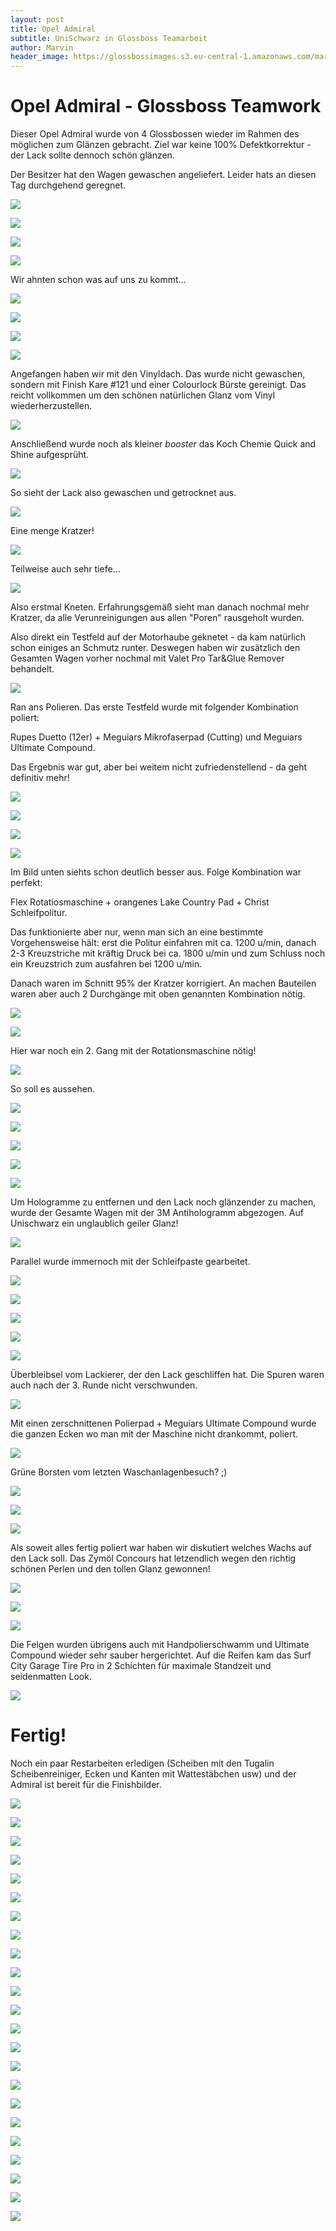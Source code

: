 ```yaml
---
layout: post
title: Opel Admiral
subtitle: UniSchwarz in Glossboss Teamarbeit
author: Marvin
header_image: https://glossbossimages.s3.eu-central-1.amazonaws.com/marvin/opel_admiral/DSC00858.jpg
---
```

# Opel Admiral - Glossboss Teamwork

Dieser Opel Admiral wurde von 4 Glossbossen wieder im Rahmen des möglichen zum Glänzen gebracht. Ziel war keine 100% Defektkorrektur - der Lack sollte dennoch schön glänzen.

Der Besitzer hat den Wagen gewaschen angeliefert. Leider hats an diesen Tag durchgehend geregnet.

![](https://glossbossimages.s3.eu-central-1.amazonaws.com/marvin/opel_admiral/DSC00695.jpg)

![](https://glossbossimages.s3.eu-central-1.amazonaws.com/marvin/opel_admiral/DSC00696.jpg)

![](https://glossbossimages.s3.eu-central-1.amazonaws.com/marvin/opel_admiral/DSC00697.jpg)

![](https://glossbossimages.s3.eu-central-1.amazonaws.com/marvin/opel_admiral/DSC00700.jpg)

Wir ahnten schon was auf uns zu kommt...

![](https://glossbossimages.s3.eu-central-1.amazonaws.com/marvin/opel_admiral/DSC00702.jpg)

![](https://glossbossimages.s3.eu-central-1.amazonaws.com/marvin/opel_admiral/DSC00706.jpg)

![](https://glossbossimages.s3.eu-central-1.amazonaws.com/marvin/opel_admiral/DSC00708.jpg)

![](https://glossbossimages.s3.eu-central-1.amazonaws.com/marvin/opel_admiral/DSC00711.jpg)

Angefangen haben wir mit den Vinyldach. Das wurde nicht gewaschen, sondern mit Finish Kare #121 und einer Colourlock Bürste gereinigt. Das reicht vollkommen um den schönen natürlichen Glanz vom Vinyl wiederherzustellen.&nbsp;

![](https://glossbossimages.s3.eu-central-1.amazonaws.com/marvin/opel_admiral/DSC00713.jpg)

Anschließend wurde noch als kleiner _booster_&nbsp;das Koch Chemie Quick and Shine aufgesprüht.

![](https://glossbossimages.s3.eu-central-1.amazonaws.com/marvin/opel_admiral/DSC00718.jpg)

So sieht der Lack also gewaschen und getrocknet aus.&nbsp;

![](https://glossbossimages.s3.eu-central-1.amazonaws.com/marvin/opel_admiral/DSC00716.jpg)

Eine menge Kratzer!

![](https://glossbossimages.s3.eu-central-1.amazonaws.com/marvin/opel_admiral/DSC00717.jpg)

Teilweise auch sehr tiefe...

![](https://glossbossimages.s3.eu-central-1.amazonaws.com/marvin/opel_admiral/DSC00720.jpg)

Also erstmal Kneten. Erfahrungsgemäß sieht man danach nochmal mehr Kratzer, da alle Verunreinigungen aus allen "Poren" rausgeholt wurden.&nbsp;

Also direkt ein Testfeld auf der Motorhaube geknetet - da kam natürlich schon einiges an Schmutz runter. Deswegen haben wir zusätzlich den Gesamten Wagen vorher nochmal mit Valet Pro Tar&amp;Glue Remover behandelt.

![](https://glossbossimages.s3.eu-central-1.amazonaws.com/marvin/opel_admiral/DSC00722.jpg)

Ran ans Polieren. Das erste Testfeld wurde mit folgender Kombination poliert:

Rupes Duetto (12er) + Meguiars Mikrofaserpad (Cutting) und Meguiars Ultimate Compound.

Das Ergebnis war gut, aber bei weitem nicht zufriedenstellend - da geht definitiv mehr!

![](https://glossbossimages.s3.eu-central-1.amazonaws.com/marvin/opel_admiral/DSC00723.jpg)

![](https://glossbossimages.s3.eu-central-1.amazonaws.com/marvin/opel_admiral/DSC00724.jpg)

![](https://glossbossimages.s3.eu-central-1.amazonaws.com/marvin/opel_admiral/DSC00728.jpg)

![](https://glossbossimages.s3.eu-central-1.amazonaws.com/marvin/opel_admiral/DSC00737.jpg)

Im Bild unten siehts schon deutlich besser aus. Folge Kombination war perfekt:

Flex Rotatiosmaschine + orangenes Lake Country Pad + Christ Schleifpolitur.

Das funktionierte aber nur, wenn man sich an eine bestimmte Vorgehensweise hält: erst die Politur einfahren mit ca. 1200 u/min, danach 2-3 Kreuzstriche mit kräftig Druck bei ca. 1800 u/min und zum Schluss noch ein Kreuzstrich zum ausfahren bei 1200 u/min.&nbsp;

Danach waren im Schnitt 95% der Kratzer korrigiert. An machen Bauteilen waren aber auch 2 Durchgänge mit oben genannten Kombination nötig.

![](https://glossbossimages.s3.eu-central-1.amazonaws.com/marvin/opel_admiral/DSC00738.jpg)

![](https://glossbossimages.s3.eu-central-1.amazonaws.com/marvin/opel_admiral/DSC00742.jpg)

Hier war noch ein 2. Gang mit der Rotationsmaschine nötig!

![](https://glossbossimages.s3.eu-central-1.amazonaws.com/marvin/opel_admiral/DSC00746.jpg)

So soll es aussehen.

![](https://glossbossimages.s3.eu-central-1.amazonaws.com/marvin/opel_admiral/DSC00752.jpg)

![](https://glossbossimages.s3.eu-central-1.amazonaws.com/marvin/opel_admiral/DSC00755.jpg)

![](https://glossbossimages.s3.eu-central-1.amazonaws.com/marvin/opel_admiral/DSC00758.jpg)

![](https://glossbossimages.s3.eu-central-1.amazonaws.com/marvin/opel_admiral/DSC00763.jpg)

![](https://glossbossimages.s3.eu-central-1.amazonaws.com/marvin/opel_admiral/DSC00767.jpg)

Um Hologramme zu entfernen und den Lack noch glänzender zu machen, wurde der Gesamte Wagen mit der 3M Antihologramm abgezogen. Auf Unischwarz ein unglaublich geiler Glanz!

![](https://glossbossimages.s3.eu-central-1.amazonaws.com/marvin/opel_admiral/DSC00769.jpg)

Parallel wurde immernoch mit der Schleifpaste gearbeitet.

![](https://glossbossimages.s3.eu-central-1.amazonaws.com/marvin/opel_admiral/DSC00771.jpg)

![](https://glossbossimages.s3.eu-central-1.amazonaws.com/marvin/opel_admiral/DSC00776.jpg)

![](https://glossbossimages.s3.eu-central-1.amazonaws.com/marvin/opel_admiral/DSC00783.jpg)

![](https://glossbossimages.s3.eu-central-1.amazonaws.com/marvin/opel_admiral/DSC00786.jpg)

![](https://glossbossimages.s3.eu-central-1.amazonaws.com/marvin/opel_admiral/DSC00793.jpg)

Überbleibsel vom Lackierer, der den Lack geschliffen hat. Die Spuren waren auch nach der 3. Runde nicht verschwunden.

![](https://glossbossimages.s3.eu-central-1.amazonaws.com/marvin/opel_admiral/DSC00800.jpg)

Mit einen zerschnittenen Polierpad + Meguiars Ultimate Compound wurde die ganzen Ecken wo man mit der Maschine nicht drankommt, poliert.&nbsp;

![](https://glossbossimages.s3.eu-central-1.amazonaws.com/marvin/opel_admiral/DSC00801.jpg)

Grüne Borsten vom letzten Waschanlagenbesuch? ;)

![](https://glossbossimages.s3.eu-central-1.amazonaws.com/marvin/opel_admiral/DSC00804.jpg)

![](https://glossbossimages.s3.eu-central-1.amazonaws.com/marvin/opel_admiral/DSC00805.jpg)

![](https://glossbossimages.s3.eu-central-1.amazonaws.com/marvin/opel_admiral/DSC00806.jpg)

Als soweit alles fertig poliert war haben wir diskutiert welches Wachs auf den Lack soll. Das Zymöl Concours hat letzendlich wegen den richtig schönen Perlen und den tollen Glanz gewonnen!

![](https://glossbossimages.s3.eu-central-1.amazonaws.com/marvin/opel_admiral/DSC00815.jpg)

![](https://glossbossimages.s3.eu-central-1.amazonaws.com/marvin/opel_admiral/DSC00817.jpg)

![](https://glossbossimages.s3.eu-central-1.amazonaws.com/marvin/opel_admiral/DSC00820.jpg)

Die Felgen wurden übrigens auch mit Handpolierschwamm und Ultimate Compound wieder sehr sauber hergerichtet. Auf die Reifen kam das Surf City Garage Tire Pro in 2 Schichten für maximale Standzeit und seidenmatten Look.

![](https://glossbossimages.s3.eu-central-1.amazonaws.com/marvin/opel_admiral/DSC00825.jpg)

# Fertig!
<div>Noch ein paar Restarbeiten erledigen (Scheiben mit den Tugalin Scheibenreiniger, Ecken und Kanten mit Wattestäbchen usw) und der Admiral ist bereit für die Finishbilder.</div>

![](https://glossbossimages.s3.eu-central-1.amazonaws.com/marvin/opel_admiral/DSC00828.jpg)

![](https://glossbossimages.s3.eu-central-1.amazonaws.com/marvin/opel_admiral/DSC00831.jpg)

![](https://glossbossimages.s3.eu-central-1.amazonaws.com/marvin/opel_admiral/DSC00832.jpg)

![](https://glossbossimages.s3.eu-central-1.amazonaws.com/marvin/opel_admiral/DSC00834.jpg)

![](https://glossbossimages.s3.eu-central-1.amazonaws.com/marvin/opel_admiral/DSC00835.jpg)

![](https://glossbossimages.s3.eu-central-1.amazonaws.com/marvin/opel_admiral/DSC00838.jpg)

![](https://glossbossimages.s3.eu-central-1.amazonaws.com/marvin/opel_admiral/DSC00839.jpg)

![](https://glossbossimages.s3.eu-central-1.amazonaws.com/marvin/opel_admiral/DSC00848.jpg)

![](https://glossbossimages.s3.eu-central-1.amazonaws.com/marvin/opel_admiral/DSC00849.jpg)

![](https://glossbossimages.s3.eu-central-1.amazonaws.com/marvin/opel_admiral/DSC00858.jpg)

![](https://glossbossimages.s3.eu-central-1.amazonaws.com/marvin/opel_admiral/DSC00859.jpg)

![](https://glossbossimages.s3.eu-central-1.amazonaws.com/marvin/opel_admiral/DSC00862.jpg)

![](https://glossbossimages.s3.eu-central-1.amazonaws.com/marvin/opel_admiral/DSC00863.jpg)

![](https://glossbossimages.s3.eu-central-1.amazonaws.com/marvin/opel_admiral/DSC00864.jpg)

![](https://glossbossimages.s3.eu-central-1.amazonaws.com/marvin/opel_admiral/DSC00865.jpg)

![](https://glossbossimages.s3.eu-central-1.amazonaws.com/marvin/opel_admiral/DSC00866.jpg)

![](https://glossbossimages.s3.eu-central-1.amazonaws.com/marvin/opel_admiral/DSC00868.jpg)

![](https://glossbossimages.s3.eu-central-1.amazonaws.com/marvin/opel_admiral/DSC00870.jpg)

![](https://glossbossimages.s3.eu-central-1.amazonaws.com/marvin/opel_admiral/DSC00871.jpg)

![](https://glossbossimages.s3.eu-central-1.amazonaws.com/marvin/opel_admiral/DSC00872.jpg)

![](https://glossbossimages.s3.eu-central-1.amazonaws.com/marvin/opel_admiral/DSC00873.jpg)

![](https://glossbossimages.s3.eu-central-1.amazonaws.com/marvin/opel_admiral/DSC00875.jpg)

![](https://glossbossimages.s3.eu-central-1.amazonaws.com/marvin/opel_admiral/DSC00878.jpg)
